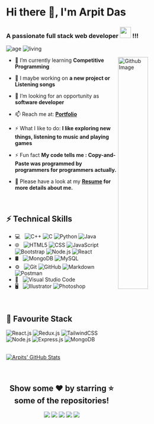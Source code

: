 <!-- <p align="left"> <img src="https://komarev.com/ghpvc/?username=Arpit-AD&label=Profile%20views&color=0e75b6&style=flat" alt="rock12231" /> </p>
 -->
<h1>Hi there 👋, I'm Arpit Das</h1>

<h3>A passionate full stack web developer <img src="https://media.giphy.com/media/WUlplcMpOCEmTGBtBW/giphy.gif" width="30"> !!!</h3>

![age](https://img.shields.io/badge/age-20-blueviolet)
![living](https://img.shields.io/badge/living-Delhi-ff69b4)
<p >
<img width="40%" align="right" alt="Github Image" src="https://media.giphy.com/media/V21UwO1oh2nswmq08I/giphy.gif"  />
</p>

- 🌱 I’m currently learning **Competitive Programming**

- 🔭 I maybe working on **a new project or Listening songs**

- 👯 I’m looking for an opportunity as **software developer**

- 📫 Reach me at: **[Portfolio](https://arpit-ad.github.io/)**

- ⚡ What I like to do: **I like exploring new things, listening to music and playing games**

- ⚡ Fun fact **My code tells me : Copy-and-Paste was programmed by programmers for programmers actually.**

- 📝 Please have a look at my **[Resume](https://bit.ly/ad-oct-22) for more details about me.**




<br>

## ⚡ Technical Skills

- 💻 &nbsp;
  ![C++](https://img.shields.io/badge/-C++-222222?style=flat&logo=C%2B%2B&logoColor=00599C)
  ![C](https://img.shields.io/badge/-C-222222?style=flat&logo=C%2B%2B&logoColor=00599C)
  ![Python](https://img.shields.io/badge/-Python-222222?style=flat&logo=python)
  ![Java](https://img.shields.io/badge/-Java-222222?style=flat&logo=Java&logoColor=007396)
- 🌐 &nbsp;
  ![HTML5](https://img.shields.io/badge/-HTML5-222222?style=flat&logo=HTML5)
  ![CSS](https://img.shields.io/badge/-CSS-222222?style=flat&logo=CSS3&logoColor=1572B6)
  ![JavaScript](https://img.shields.io/badge/-JavaScript-222222?style=flat&logo=javascript)
  ![Bootstrap](https://img.shields.io/badge/-Bootstrap-222222?style=flat&logo=bootstrap&logoColor=563D7C)
  ![Node.js](https://img.shields.io/badge/-Node.js-222222?style=flat&logo=node.js)
  ![React](https://img.shields.io/badge/-React-222222?style=flat&logo=react)
- 🛢 &nbsp;
  ![MongoDB](https://img.shields.io/badge/-MongoDB-222222?style=flat&logo=mongodb)
  ![MySQL](https://img.shields.io/badge/-MySQL-222222?style=flat&logo=mysql)  
- ⚙️ &nbsp;
  ![Git](https://img.shields.io/badge/-Git-222222?style=flat&logo=git)
  ![GitHub](https://img.shields.io/badge/-GitHub-222222?style=flat&logo=github)
  ![Markdown](https://img.shields.io/badge/-Markdown-222222?style=flat&logo=markdown)
  ![Postman](https://img.shields.io/badge/-Postman-222222?style=flat&logo=postman)
- 🔧 &nbsp;
  ![Visual Studio Code](https://img.shields.io/badge/-Visual%20Studio%20Code-222222?style=flat&logo=visual-studio-code&logoColor=007ACC)
- 🖥 &nbsp;
  ![Illustrator](https://img.shields.io/badge/-Illustrator-222222?style=flat&logo=adobe-illustrator)
  ![Photoshop](https://img.shields.io/badge/-Photoshop-222222?style=flat&logo=adobe-photoshop)

<br>


## 🎀 Favourite Stack

<div align="left">

<img alt="React.js" src="https://img.shields.io/badge/React-20232A?style=for-the-badge&logo=react&logoColor=61DAFB" />
<img alt="Redux.js" src="https://img.shields.io/badge/Redux-593D88?style=for-the-badge&logo=redux&logoColor=white" />
<img alt="TailwindCSS" src="https://img.shields.io/badge/Tailwind_CSS-38B2AC?style=for-the-badge&logo=tailwind-css&logoColor=white"/>
<img alt="Node.js" src="https://img.shields.io/badge/Node.js-43853D?style=for-the-badge&logo=node.js&logoColor=white" />
<img alt="Express.js" src="https://img.shields.io/badge/express.js-%23404d59.svg?style=for-the-badge&logo=express&logoColor=%2361DAFB"/>
<img alt="MongoDB" src="https://img.shields.io/badge/MongoDB-4EA94B?style=for-the-badge&logo=mongodb&logoColor=white" />

</div>

<br>

[![Arpits' GitHub Stats](https://github-readme-stats.vercel.app/api?username=Arpit-AD&show_icons=true&title_color=fff&icon_color=blue&text_color=909090&bg_color=101010 )]()


<br>

<div align="center">

## Show some ❤️ by starring ⭐ some of the repositories!
  
<!-- [<img src="https://img.shields.io/badge/Portfolio-%23000000.svg?&style=for-the-badge&logo=react&logoColor=61DAFB">](https://prionto-71.web.app/) -->
[<img src="https://img.shields.io/badge/Gmail-D14836?style=for-the-badge&logo=gmail&logoColor=white">](https://mail.google.com/mail/?view=cm&fs=1&to=arpit2001.ad@gmail.com)
[<img src="https://img.shields.io/badge/linkedin-%230077B5.svg?&style=for-the-badge&logo=linkedin&logoColor=white">](https://www.linkedin.com/in/arpit-das-9210a01a5/)
[<img src="https://img.shields.io/badge/twitter-%231877F2.svg?&style=for-the-badge&logo=twitter&logoColor=white">](https://twitter.com/Arpitad10)
[<img src="https://img.shields.io/badge/instagram-%23E4405F.svg?&style=for-the-badge&logo=instagram&logoColor=white">](https://www.instagram.com/arpit_ad_/)
[<img src="https://img.shields.io/badge/LeetCode-000000?style=for-the-badge&logo=LeetCode&logoColor=#d16c06">](https://leetcode.com/adarpit/)

</div>
